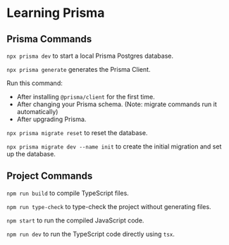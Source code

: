# Learning Prisma

## Prisma Commands

`npx prisma dev` to start a local Prisma Postgres database.

`npx prisma generate` generates the Prisma Client.

Run this command:
- After installing `@prisma/client` for the first time.
- After changing your Prisma schema. (Note: migrate commands run it automatically)
- After upgrading Prisma.

`npx prisma migrate reset` to reset the database.

`npx prisma migrate dev --name init` to create the initial migration and set up the database.

## Project Commands

`npm run build` to compile TypeScript files.

`npm run type-check` to type-check the project without generating files.

`npm start` to run the compiled JavaScript code.

`npm run dev` to run the TypeScript code directly using `tsx`.
